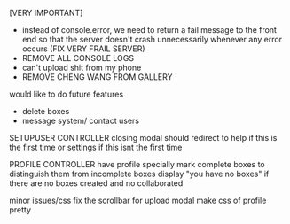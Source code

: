 [VERY IMPORTANT]
- instead of console.error, we need to return a fail message to the front end so that the server doesn't crash unnecessarily whenever any error occurs (FIX VERY FRAIL SERVER)
- REMOVE ALL CONSOLE LOGS
- can't upload shit from my phone
- REMOVE CHENG WANG FROM GALLERY

would like to do future features
- delete boxes
- message system/ contact users

SETUPUSER CONTROLLER
closing modal should redirect to help if this is the first time
	or settings if this isnt the first time

PROFILE CONTROLLER
have profile specially mark complete boxes to distinguish them from incomplete boxes
display "you have no boxes" if there are no boxes created and no collaborated

minor issues/css
fix the scrollbar for upload modal
make css of profile pretty